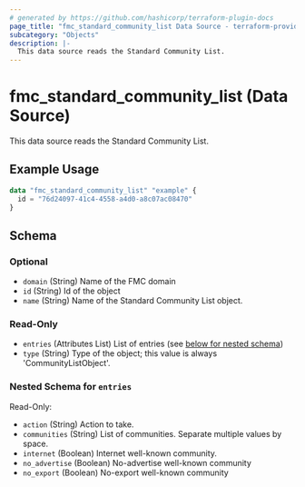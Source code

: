 ```yaml
---
# generated by https://github.com/hashicorp/terraform-plugin-docs
page_title: "fmc_standard_community_list Data Source - terraform-provider-fmc"
subcategory: "Objects"
description: |-
  This data source reads the Standard Community List.
---
```


# fmc_standard_community_list (Data Source)

This data source reads the Standard Community List.

## Example Usage

```terraform
data "fmc_standard_community_list" "example" {
  id = "76d24097-41c4-4558-a4d0-a8c07ac08470"
}
```

<!-- schema generated by tfplugindocs -->
## Schema

### Optional

- `domain` (String) Name of the FMC domain
- `id` (String) Id of the object
- `name` (String) Name of the Standard Community List object.

### Read-Only

- `entries` (Attributes List) List of entries (see [below for nested schema](#nestedatt--entries))
- `type` (String) Type of the object; this value is always 'CommunityListObject'.

<a id="nestedatt--entries"></a>
### Nested Schema for `entries`

Read-Only:

- `action` (String) Action to take.
- `communities` (String) List of communities. Separate multiple values by space.
- `internet` (Boolean) Internet well-known community.
- `no_advertise` (Boolean) No-advertise well-known community
- `no_export` (Boolean) No-export well-known community
